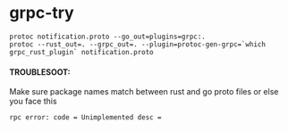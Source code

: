 # grpc-try

```
protoc notification.proto --go_out=plugins=grpc:.
protoc --rust_out=. --grpc_out=. --plugin=protoc-gen-grpc=`which grpc_rust_plugin` notification.proto
```

#### TROUBLESOOT:

Make sure package names match between rust and go proto files or else you face this

```
rpc error: code = Unimplemented desc =
```
